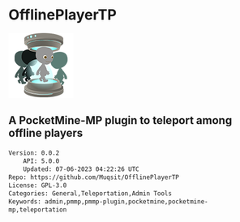 # OfflinePlayerTP
<img src="https://raw.githubusercontent.com/Muqsit/OfflinePlayerTP/883c56962b7b06bfcb0c0e12bc0d1bbfea9c2e9a/icon.png" width="128" height="128" />

## A PocketMine-MP plugin to teleport among offline players
```properties
Version: 0.0.2
    API: 5.0.0
    Updated: 07-06-2023 04:22:26 UTC
Repo: https://github.com/Muqsit/OfflinePlayerTP
License: GPL-3.0
Categories: General,Teleportation,Admin Tools
Keywords: admin,pmmp,pmmp-plugin,pocketmine,pocketmine-mp,teleportation
```